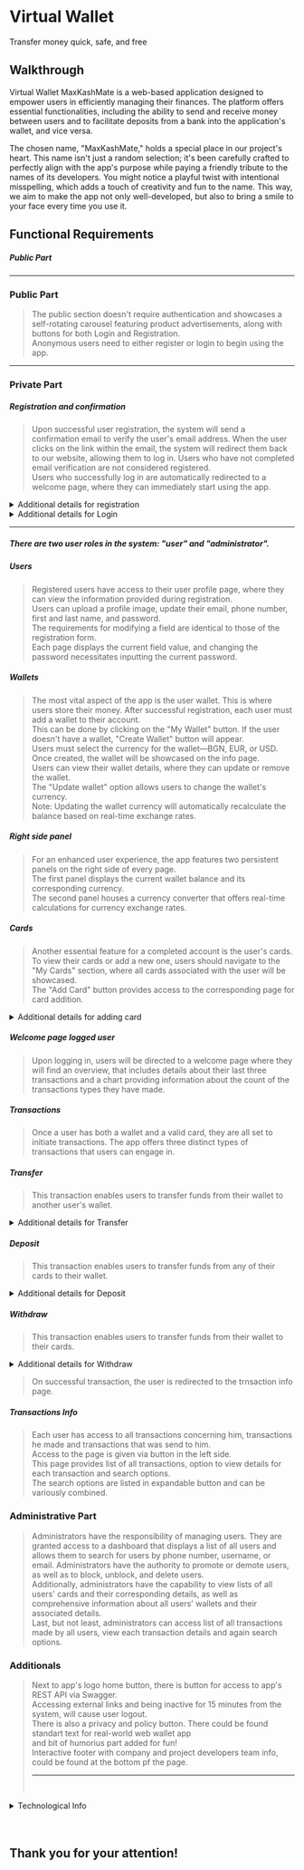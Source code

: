# Virtual Wallet
Transfer money quick, safe, and free


## Walkthrough

Virtual Wallet MaxKashMate is a web-based application designed to empower users in efficiently managing their finances. The platform offers essential functionalities, including the ability to send and receive money between users and to facilitate deposits from a bank into the application's wallet, and vice versa.

The chosen name, "MaxKashMate," holds a special place in our project's heart. This name isn't just a random selection; it's been carefully crafted to perfectly align with the app's purpose while paying a friendly tribute to the names of its developers. You might notice a playful twist with intentional misspelling, which adds a touch of creativity and fun to the name. This way, we aim to make the app not only well-developed, but also to bring a smile to your face every time you use it.

## Functional Requirements
##### Public Part

<hr>

### Public Part<br>

> The public section doesn't require authentication and showcases a self-rotating carousel featuring product advertisements, along with buttons for both Login and Registration.<br>
Anonymous users need to either register or login to begin using the app.

<hr>

### Private Part<br>
##### Registration and confirmation <br>

> Upon successful user registration, the system will send a confirmation email to verify the user's email address. When the user clicks on the link within the email, the system will redirect them back to our website, allowing them to log in. Users who have not completed email verification are not considered registered.<br>
Users who successfully log in are automatically redirected to a welcome page, where they can immediately start using the app.

<details><summary>Additional details for registration</summary>
• Username <br>
o Must be at least 2 characters long<br>
o Maximum of 20 characters long<br>
o Mandatory and cannot be edited<br>
o Must be unique within the system<br>

• Email <br>
o Required and can be changed<br>
o Must be unique within the system<br>
o Email format verification (regex)<br>

• Phone Number <br>
o Required and can be changed<br>
o Must be exactly 10 digits<br>

• First Name <br>
o Not required and can be changed<br>
o Maximum of 20 characters long<br>

• Last Name <br>
o Not required and can be changed<br>
o Maximum of 20 characters long<br>

• Password <br>
o Required and can be changed<br>
o Must be at least 8 characters long<br>
o Maximum of 20 characters long<br>
o Must include uppercase and lowercase character<br>
o Must include digit and symbol<br>
o NB! Provided password is not recorded in the database directly<br>

• Confirm Password <br>
o Must match the Password<br>
</details>

<details><summary>Additional details for Login</summary>
• Username <br>
• Password <br>
</details>
<hr>


##### There are two user roles in the system: "user" and "administrator". <br>

##### Users <br>
> Registered users have access to their user profile page, where they can view the information provided during registration.<br>
Users can upload a profile image, update their email, phone number, first and last name, and password.<br>
The requirements for modifying a field are identical to those of the registration form. <br>
Each page displays the current field value, and changing the password necessitates inputting the current password.

##### Wallets <br>
> The most vital aspect of the app is the user wallet. This is where users store their money. After successful registration, each user must add a wallet to their account.<br>
This can be done by clicking on the "My Wallet" button. If the user doesn't have a wallet, "Create Wallet" button will appear. <br>
Users must select the currency for the wallet—BGN, EUR, or USD.<br>
Once created, the wallet will be showcased on the info page.<br>
Users can view their wallet details, where they can update or remove the wallet.<br>
The "Update wallet" option allows users to change the wallet's currency.<br>
Note: Updating the wallet currency will automatically recalculate the balance based on real-time exchange rates.

##### Right side panel <br>
> For an enhanced user experience, the app features two persistent panels on the right side of every page.<br>
The first panel displays the current wallet balance and its corresponding currency.<br>
The second panel houses a currency converter that offers real-time calculations for currency exchange rates.

##### Cards <br>
> Another essential feature for a completed account is the user's cards.<br>
To view their cards or add a new one, users should navigate to the "My Cards" section, where all cards associated with the user will be showcased.<br>
The "Add Card" button provides access to the corresponding page for card addition.

<details><summary>Additional details for adding card</summary>
• Card Name <br>
o Required<br>
o Must be at least 3 characters long<br>
o Maximum of 16 characters long<br>
o Must be unique within the user's cards<br>

• Card Number <br>
o Required<br>
o Must be unique within the user's cards<br>

• Expiration Date (MMyy) <br>
o Required<br>
o Date format Month Year<br>

• Cardholder <br>
o Required<br>
o Date format Month Year<br>
o Must be at least 2 characters long<br>
o Maximum of 30 characters long<br>

• Check Number <br>
o Required<br>
o Must exactly 3 digits long<br>

• Currency <br>
o Required<br>
o Supported currencies - BGN, EUR, USD<br>

• Card Type: <br>
o Required<br>
o Types - Debit or Credit<br>

</details>

##### Welcome page logged user <br>
> Upon logging in, users will be directed to a welcome page where they will find an overview, that includes details about their last three transactions and a chart providing information about the count of the transactions types they have made.<br>

##### Transactions <br>
> Once a user has both a wallet and a valid card, they are all set to initiate transactions. The app offers three distinct types of transactions that users can engage in.<br>

##### Transfer <br>
> This transaction enables users to transfer funds from their wallet to another user's wallet.<br>

<details><summary>Additional details for Transfer</summary>
• Select Recipient <br>
o User should select recipient username from a list<br>
o Can search the list for user by username, phone number and email<br>

• Create Transfer <br>
o Shows the selected username for recepient<br>
o Field for amount that should be sent<br>
o Description field<br>
o Both fields are required.<br>


• Successful transafer will be made if <br>
o The amount is in decimal format<br>
o The amount is less than or equal to the wallet's amount<br>
o Description is at least 2 and not more than 150 characters long<br>
o Recipient has wallet in the system<br>
o Action is confirmed<br>

• Successful transafer will send email with notification to the recipient<br>
</details>

##### Deposit <br>
> This transaction enables users to transfer funds from any of their cards to their wallet.<br>

<details><summary>Additional details for Deposit</summary>
• Create Deposit <br>
o Field for amount that should be deposited<br>
o List of user's cards<br>
o Description field<br>
o All fields are required.<br>


• Successful deposit will be made if <br>
o The amount is in decimal format<br>
o The amount is less than or equal to the wallet's amount<br>
o The user has wallet and card<br>
o Description is at least 2 and not more than 150 characters long<br>
o Action is confirmed<br>
</details>

##### Withdraw <br>
> This transaction enables users to transfer funds from their wallet to their cards.<br>

<details><summary>Additional details for Withdraw</summary>
• Create Withdraw <br>
o Field for amount that should be withdrawed<br>
o List of user's cards<br>
o Description field<br>
o All fields are required.<br>


• Successful withdraw will be made if <br>
o The amount is in decimal format<br>
o The amount is less than or equal to the wallet's amount<br>
o The user has wallet and card<br>
o Description is at least 2 and not more than 150 characters long<br>
o Action is confirmed<br>
</details>

> On successful transaction, the user is redirected to the trnsaction info page.<br>

##### Transactions Info <br>
> Each user has access to all transactions concerning him, transactions he made and transactions that was send to him.<br>
Access to the page is given via button in the left side.<br>
This page provides list of all transactions, option to view details for each transaction and search options.<br>
The search options are listed in expandable button and can be variously combined.


### Administrative Part<br>

> Administrators have the responsibility of managing users. They are granted access to a dashboard that displays a list of all users and allows them to search for users by phone number, username, or email. Administrators have the authority to promote or demote users, as well as to block, unblock, and delete users.<br>
Additionally, administrators have the capability to view lists of all users' cards and their corresponding details, as well as comprehensive information about all users' wallets and their associated details.<br>
Last, but not least, administrators can access list of all transactions made by all users, view each transaction details and again search options.


### Additionals <br>

> Next to app's logo home button, there is button for access to app's REST API via Swagger.<br>
Accessing external links and being inactive for 15 minutes from the system, will cause user logout.<br>
There is also a privacy and policy button. There could be found standart text for real-world web wallet app <br>and bit of humorius part added for fun!<br>
Interactive footer with company and project developers team info, could be found at the bottom pf the page.
<br><hr><br>

<details><summary>Technological Info</summary>
o C#, ASP.NET Core MVC<br>
o HTML, CSS, JavaScript<br>
o Microsoft EntityFrameworkCore SqlServer<br>
o AutoMapper Extensions Microsoft DependencyInjection<br>
o Microsoft AspNetCore Mvc NewtonsoftJson<br>
o MailKit integration<br>
o ExchangeRateAPI integration<br>
o Microsoft NET Test Sdk<br>
</details>
<br><br>



## Thank you for your attention!
